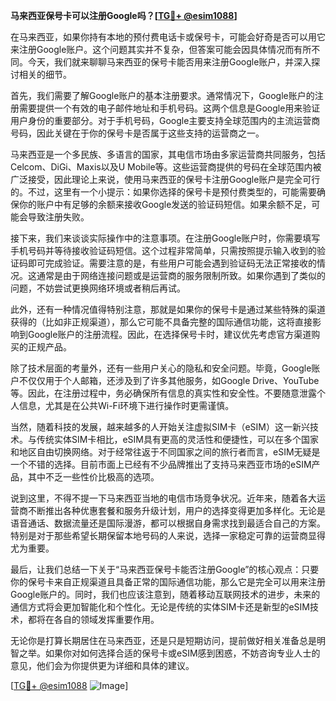 **马来西亚保号卡可以注册Google吗？[[TG💪+ @esim1088](https://t.me/s/esim1088)]**

在马来西亚，如果你持有本地的预付费电话卡或保号卡，可能会好奇是否可以用它来注册Google账户。这个问题其实并不复杂，但答案可能会因具体情况而有所不同。今天，我们就来聊聊马来西亚的保号卡能否用来注册Google账户，并深入探讨相关的细节。

首先，我们需要了解Google账户的基本注册要求。通常情况下，Google账户的注册需要提供一个有效的电子邮件地址和手机号码。这两个信息是Google用来验证用户身份的重要部分。对于手机号码，Google主要支持全球范围内的主流运营商号码，因此关键在于你的保号卡是否属于这些支持的运营商之一。

马来西亚是一个多民族、多语言的国家，其电信市场由多家运营商共同服务，包括Celcom、DiGi、Maxis以及U Mobile等。这些运营商提供的号码在全球范围内被广泛接受，因此理论上来说，使用马来西亚的保号卡注册Google账户是完全可行的。不过，这里有一个小提示：如果你选择的保号卡是预付费类型的，可能需要确保你的账户中有足够的余额来接收Google发送的验证码短信。如果余额不足，可能会导致注册失败。

接下来，我们来谈谈实际操作中的注意事项。在注册Google账户时，你需要填写手机号码并等待接收验证码短信。这个过程非常简单，只需按照提示输入收到的验证码即可完成验证。需要注意的是，有些用户可能会遇到验证码无法正常接收的情况。这通常是由于网络连接问题或是运营商的服务限制所致。如果你遇到了类似的问题，不妨尝试更换网络环境或者稍后再试。

此外，还有一种情况值得特别注意，那就是如果你的保号卡是通过某些特殊的渠道获得的（比如非正规渠道），那么它可能不具备完整的国际通信功能，这将直接影响到Google账户的注册流程。因此，在选择保号卡时，建议优先考虑官方渠道购买的正规产品。

除了技术层面的考量外，还有一些用户关心的隐私和安全问题。毕竟，Google账户不仅仅用于个人邮箱，还涉及到了许多其他服务，如Google Drive、YouTube等。因此，在注册过程中，务必确保所有信息的真实性和安全性。不要随意泄露个人信息，尤其是在公共Wi-Fi环境下进行操作时更需谨慎。

当然，随着科技的发展，越来越多的人开始关注虚拟SIM卡（eSIM）这一新兴技术。与传统实体SIM卡相比，eSIM具有更高的灵活性和便捷性，可以在多个国家和地区自由切换网络。对于经常往返于不同国家之间的旅行者而言，eSIM无疑是一个不错的选择。目前市面上已经有不少品牌推出了支持马来西亚市场的eSIM产品，其中不乏一些性价比极高的选项。

说到这里，不得不提一下马来西亚当地的电信市场竞争状况。近年来，随着各大运营商不断推出各种优惠套餐和服务升级计划，用户的选择变得更加多样化。无论是语音通话、数据流量还是国际漫游，都可以根据自身需求找到最适合自己的方案。特别是对于那些希望长期保留本地号码的人来说，选择一家稳定可靠的运营商显得尤为重要。

最后，让我们总结一下关于“马来西亚保号卡能否注册Google”的核心观点：只要你的保号卡来自正规渠道且具备正常的国际通信功能，那么它是完全可以用来注册Google账户的。同时，我们也应该注意到，随着移动互联网技术的进步，未来的通信方式将会更加智能化和个性化。无论是传统的实体SIM卡还是新型的eSIM技术，都将在各自的领域发挥重要作用。

无论你是打算长期居住在马来西亚，还是只是短期访问，提前做好相关准备总是明智之举。如果你对如何选择合适的保号卡或eSIM感到困惑，不妨咨询专业人士的意见，他们会为你提供更为详细和具体的建议。

[[TG💪+ @esim1088](https://t.me/s/esim1088) ![Image](https://i.postimg.cc/4NQfJmqS/Snipaste-2025-05-13-00-14-12.png)]